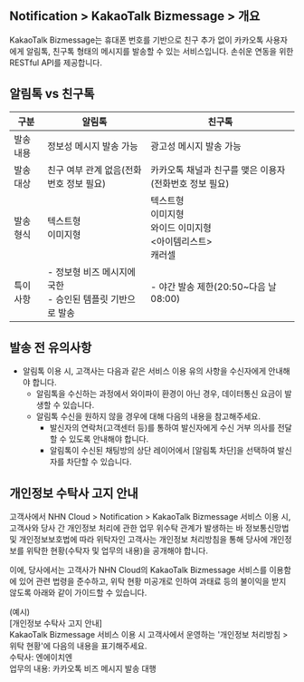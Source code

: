 ## Notification > KakaoTalk Bizmessage > 개요

KakaoTalk Bizmessage는 휴대폰 번호를 기반으로 친구 추가 없이 카카오톡 사용자에게 알림톡, 친구톡 형태의 메시지를 발송할 수 있는 서비스입니다.
손쉬운 연동을 위한 RESTful API를 제공합니다.

## 알림톡 vs 친구톡
| 구분    | 알림톡                                     | 친구톡                                         |
| ----- |-----------------------------------------|---------------------------------------------|
| 발송 내용 | 정보성 메시지 발송 가능                           | 광고성 메시지 발송 가능                               |
| 발송 대상 | 친구 여부 관계 없음(전화번호 정보 필요)                 | 카카오톡 채널과 친구를 맺은 이용자(전화번호 정보 필요)               |
| 발송 형식 | 텍스트형<br>이미지형                            | 텍스트형<br>이미지형<br>와이드 이미지형<br><아이템리스트><br>캐러셀 |
| 특이 사항 | - 정보형 비즈 메시지에 국한<br />- 승인된 템플릿 기반으로 발송 | - 야간 발송 제한(20:50~다음 날 08:00)                |

## 발송 전 유의사항
* 알림톡 이용 시, 고객사는 다음과 같은 서비스 이용 유의 사항을 수신자에게 안내해야 합니다.
  * 알림톡을 수신하는 과정에서 와이파이 환경이 아닌 경우, 데이터통신 요금이 발생할 수 있습니다.
  * 알림톡 수신을 원하지 않을 경우에 대해 다음의 내용을 참고해주세요.
    * 발신자의 연락처(고객센터 등)를 통하여 발신자에게 수신 거부 의사를 전달할 수 있도록 안내해야 합니다.
    * 알림톡이 수신된 채팅방의 상단 레이어에서 [알림톡 차단]을 선택하여 발신자를 차단할 수 있습니다.

## 개인정보 수탁사 고지 안내
고객사에서 NHN Cloud > Notification > KakaoTalk Bizmessage 서비스 이용 시, 고객사와 당사 간 개인정보 처리에 관한 업무 위수탁 관계가 발생하는 바 정보통신망법 및 개인정보보호법에 따라 위탁자인 고객사는 개인정보 처리방침을 통해 당사에 개인정보를 위탁한 현황(수탁자 및 업무의 내용)을 공개해야 합니다.

이에, 당사에서는 고객사가 NHN Cloud의 KakaoTalk Bizmessage 서비스를 이용함에 있어 관련 법령을 준수하고, 위탁 현황 미공개로 인하여 과태료 등의 불이익을 받지 않도록 아래와 같이 가이드할 수 있습니다.

(예시)<br>
[개인정보 수탁사 고지 안내]<br>
KakaoTalk Bizmessage 서비스 이용 시 고객사에서 운영하는 '개인정보 처리방침 > 위탁 현황'에 다음의 내용을 표기해주세요.<br>
수탁사: 엔에이치엔<br>
업무의 내용: 카카오톡 비즈 메시지 발송 대행<br>
